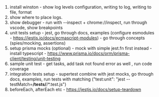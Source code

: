 1. install winston - show log levels configuration, writing to log, writing to file, format
2. show where to place logs.
3. show debugger - run with --inspect + chrome://inspect, run through vscode, show breakpoints
4. unit tests setup - jest, go through docs, examples (configure esmodules - https://jestjs.io/docs/ecmascript-modules) - go through concepts (spies/mocking, assertions)
5. setup prisma mocks (optional) - mock with simple jest.fn first instead - install typescript - https://www.prisma.io/docs/orm/prisma-client/testing/unit-testing
6. sample unit test - get tasks, add task not found error as well , run code coverage
7. integration tests setup - supertest combine with jest mocks, go through docs, examples, run tests with matching ("test:unit": "jest --testMatch=**/**tests**/**/\*.test.js")
8. beforeEach, afterEach etc - https://jestjs.io/docs/setup-teardown
